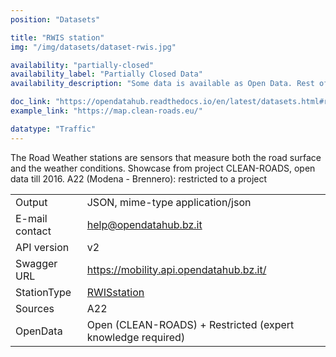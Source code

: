 ```yaml
---
position: "Datasets"

title: "RWIS station"
img: "/img/datasets/dataset-rwis.jpg"

availability: "partially-closed"
availability_label: "Partially Closed Data"
availability_description: "Some data is available as Open Data. Rest of data is closed or restricted to project collaboration."

doc_link: "https://opendatahub.readthedocs.io/en/latest/datasets.html#rwisstation-dataset"
example_link: "https://map.clean-roads.eu/"

datatype: "Traffic"
---
```


The Road Weather stations are sensors that measure both the road surface and the weather conditions. Showcase from project CLEAN-ROADS, open data till 2016.
A22 (Modena - Brennero): restricted to a project

|                |                                                             |
| :------------- | ----------------------------------------------------------- |
| Output         | JSON, mime-type application/json                            |
| E-mail contact | help@opendatahub.bz.it                                      |
| API version    | v2                                                          |
| Swagger URL    | https://mobility.api.opendatahub.bz.it/                     |
| StationType    | [RWISstation](https://mobility.api.opendatahub.bz.it/v2/flat/RWISstation)                                          |
| Sources        | A22                                                         |
| OpenData       | Open (CLEAN-ROADS) + Restricted (expert knowledge required) |
